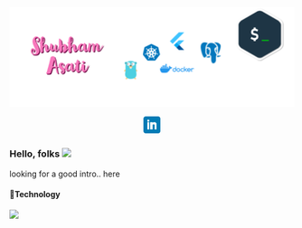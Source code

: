 [![Header](https://github.com/ShubhmAsati/shubhmasati/blob/master/header/header.png "Header")](https://github.com/shubhmasati)
<p align='center'>
  <a href="www.linkedin.com/in/asatishubham"><img height="30" src="https://github.com/ShubhmAsati/shubhmasati/blob/master/icons/linkedin.png?raw=true"></a>
</p>

### Hello, folks <img src="https://raw.githubusercontent.com/MartinHeinz/MartinHeinz/master/wave.gif" width="30px">
looking for a good intro.. here


#### :wrench:Technology
![](https://img.shields.io/badge/code-java-brightgreen)
<!--
**ShubhmAsati/shubhmasati** is a ✨ _special_ ✨ repository because its `README.md` (this file) appears on your GitHub profile.



Here are some ideas to get you started:

- 🔭 I’m currently working on ...
- 🌱 I’m currently learning ...
- 👯 I’m looking to collaborate on ...
- 🤔 I’m looking for help with ...
- 💬 Ask me about ...
- 📫 How to reach me: ...
- 😄 Pronouns: ...
- ⚡ Fun fact: ...
-->
